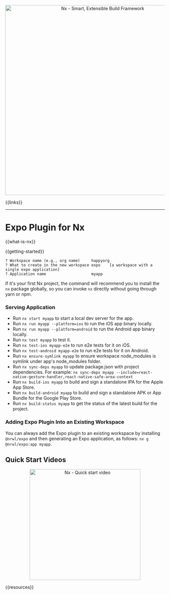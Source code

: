 <p style="text-align: center;"><img src="https://raw.githubusercontent.com/nrwl/nx/master/images/nx-react.png" width="600" alt="Nx - Smart, Extensible Build Framework"></p>

{{links}}

<hr>

# Expo Plugin for Nx

{{what-is-nx}}

{{getting-started}}

```
? Workspace name (e.g., org name)     happyorg
? What to create in the new workspace expo    [a workspace with a single expo application]
? Application name                    myapp
```

If it's your first Nx project, the command will recommend you to install the `nx` package globally, so you can invoke `nx` directly without going through yarn or npm.

### Serving Application

- Run `nx start myapp` to start a local dev server for the app.
- Run `nx run myapp --platform=ios` to run the iOS app binary locally.
- Run `nx run myapp --platform=android` to run the Android app binary locally.
- Run `nx test myapp` to test it.
- Run `nx test-ios myapp-e2e` to run e2e tests for it on iOS.
- Run `nx test-android myapp-e2e` to run e2e tests for it on Android.
- Run `nx ensure-symlink myapp` to ensure workspace node_modules is symlink under app's node_modules folder.
- Run `nx sync-deps myapp` to update package.json with project dependencies. For example: `nx sync-deps myapp --include=react-native-gesture-handler,react-native-safe-area-context`
- Run `nx build-ios myapp` to build and sign a standalone IPA for the Apple App Store.
- Run `nx build-android myapp` to build and sign a standalone APK or App Bundle for the Google Play Store.
- Run `nx build-status myapp` to get the status of the latest build for the project.

### Adding Expo Plugin Into an Existing Workspace

You can always add the Expo plugin to an existing workspace by installing `@nrwl/expo` and then generating an Expo application, as follows: `nx g @nrwl/expo:app myapp`.

## Quick Start Videos

<a href="https://www.youtube.com/watch?v=E188J7E_MDU" target="_blank">
<p style="text-align: center;"><img src="https://raw.githubusercontent.com/nrwl/nx/master/images/nx-react-video.png" width="350" alt="Nx - Quick start video"></p>
</a>

{{resources}}
